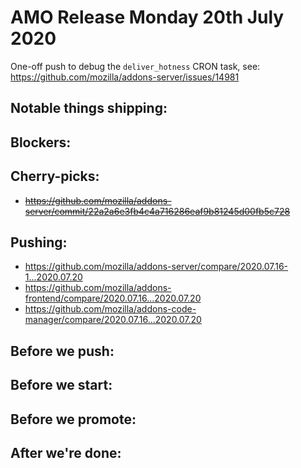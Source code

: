 # AMO Release Monday 20th July 2020

One-off push to debug the `deliver_hotness` CRON task, see: https://github.com/mozilla/addons-server/issues/14981

## Notable things shipping:

## Blockers:

## Cherry-picks:

- ~~https://github.com/mozilla/addons-server/commit/22a2a6e3fb4c4a716286eaf9b81245d00fb5c728~~

## Pushing:

- https://github.com/mozilla/addons-server/compare/2020.07.16-1...2020.07.20
- https://github.com/mozilla/addons-frontend/compare/2020.07.16...2020.07.20
- https://github.com/mozilla/addons-code-manager/compare/2020.07.16...2020.07.20

## Before we push:

## Before we start:

## Before we promote:

## After we're done:
